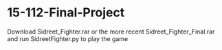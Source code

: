 # 15-112-Final-Project
Download Sidreet_Fighter.rar or the more recent Sidreet_Fighter_Final.rar and run SidreetFighter.py to play the game

